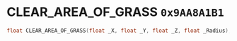 # CLEAR_AREA_OF_GRASS `0x9AA8A1B1`

```cpp
float CLEAR_AREA_OF_GRASS(float _X, float _Y, float _Z, float _Radius);
```